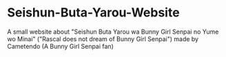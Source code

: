 # Seishun-Buta-Yarou-Website
A small website about "Seishun Buta Yarou wa Bunny Girl Senpai no Yume wo Minai" ("Rascal does not dream of Bunny Girl Senpai") made by Cametendo (A Bunny Girl Senpai fan)
